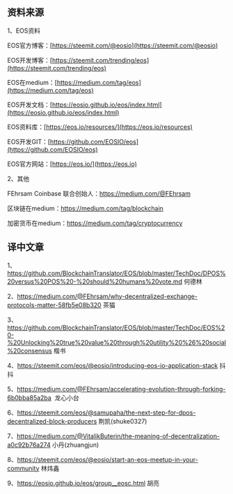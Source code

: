 资料来源
-------------------------------
1、EOS资料 

EOS官方博客：[https://steemit.com/@eosio](https://steemit.com/@eosio)    

EOS开发博客：[https://steemit.com/trending/eos](https://steemit.com/trending/eos)

EOS在medium：[https://medium.com/tag/eos](https://medium.com/tag/eos)

EOS开发文档：[https://eosio.github.io/eos/index.html](https://eosio.github.io/eos/index.html)

EOS资料库：[https://eos.io/resources/](https://eos.io/resources)

EOS开发GIT：[https://github.com/EOSIO/eos](https://github.com/EOSIO/eos)

EOS官方网站：[https://eos.io/](https://eos.io)

2、其他

FEhrsam Coinbase 联合创始人：https://medium.com/@FEhrsam

区块链在medium：https://medium.com/tag/blockchain

加密货币在medium：https://medium.com/tag/cryptocurrency

译中文章
-------------------------------
1、https://github.com/BlockchainTranslator/EOS/blob/master/TechDoc/DPOS%20versus%20POS%20-%20should%20humans%20vote.md 何德林

2、https://medium.com/@FEhrsam/why-decentralized-exchange-protocols-matter-58fb5e08b320  茶猫

3、https://github.com/BlockchainTranslator/EOS/blob/master/TechDoc/EOS%20-%20Unlocking%20true%20value%20through%20utility%20%26%20social%20consensus 楷书

4、https://steemit.com/eos/@eosio/introducing-eos-io-application-stack 抖抖

5、https://medium.com/@FEhrsam/accelerating-evolution-through-forking-6b0bba85a2ba  龙心小台

6、https://steemit.com/eos/@samupaha/the-next-step-for-dpos-decentralized-block-producers 荆凯(shuke0327)

7、https://medium.com/@VitalikButerin/the-meaning-of-decentralization-a0c92b76a274 小丹(zhuangjun)

8、https://steemit.com/eos/@eosio/start-an-eos-meetup-in-your-community 林炜鑫

9、https://eosio.github.io/eos/group__eosc.html 胡亮


